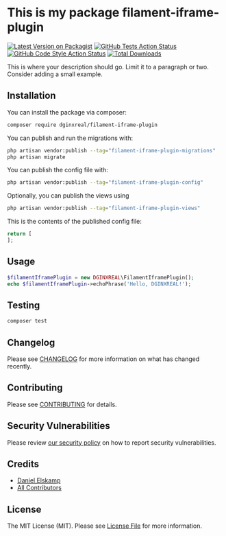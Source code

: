 # This is my package filament-iframe-plugin

[![Latest Version on Packagist](https://img.shields.io/packagist/v/dginxreal/filament-iframe-plugin.svg?style=flat-square)](https://packagist.org/packages/dginxreal/filament-iframe-plugin)
[![GitHub Tests Action Status](https://img.shields.io/github/actions/workflow/status/dginxreal/filament-iframe-plugin/run-tests.yml?branch=main&label=tests&style=flat-square)](https://github.com/dginxreal/filament-iframe-plugin/actions?query=workflow%3Arun-tests+branch%3Amain)
[![GitHub Code Style Action Status](https://img.shields.io/github/actions/workflow/status/dginxreal/filament-iframe-plugin/fix-php-code-styling.yml?branch=main&label=code%20style&style=flat-square)](https://github.com/dginxreal/filament-iframe-plugin/actions?query=workflow%3A"Fix+PHP+code+styling"+branch%3Amain)
[![Total Downloads](https://img.shields.io/packagist/dt/dginxreal/filament-iframe-plugin.svg?style=flat-square)](https://packagist.org/packages/dginxreal/filament-iframe-plugin)



This is where your description should go. Limit it to a paragraph or two. Consider adding a small example.

## Installation

You can install the package via composer:

```bash
composer require dginxreal/filament-iframe-plugin
```

You can publish and run the migrations with:

```bash
php artisan vendor:publish --tag="filament-iframe-plugin-migrations"
php artisan migrate
```

You can publish the config file with:

```bash
php artisan vendor:publish --tag="filament-iframe-plugin-config"
```

Optionally, you can publish the views using

```bash
php artisan vendor:publish --tag="filament-iframe-plugin-views"
```

This is the contents of the published config file:

```php
return [
];
```

## Usage

```php
$filamentIframePlugin = new DGINXREAL\FilamentIframePlugin();
echo $filamentIframePlugin->echoPhrase('Hello, DGINXREAL!');
```

## Testing

```bash
composer test
```

## Changelog

Please see [CHANGELOG](CHANGELOG.md) for more information on what has changed recently.

## Contributing

Please see [CONTRIBUTING](.github/CONTRIBUTING.md) for details.

## Security Vulnerabilities

Please review [our security policy](../../security/policy) on how to report security vulnerabilities.

## Credits

- [Daniel Elskamp](https://github.com/DGINXREAL)
- [All Contributors](../../contributors)

## License

The MIT License (MIT). Please see [License File](LICENSE.md) for more information.
